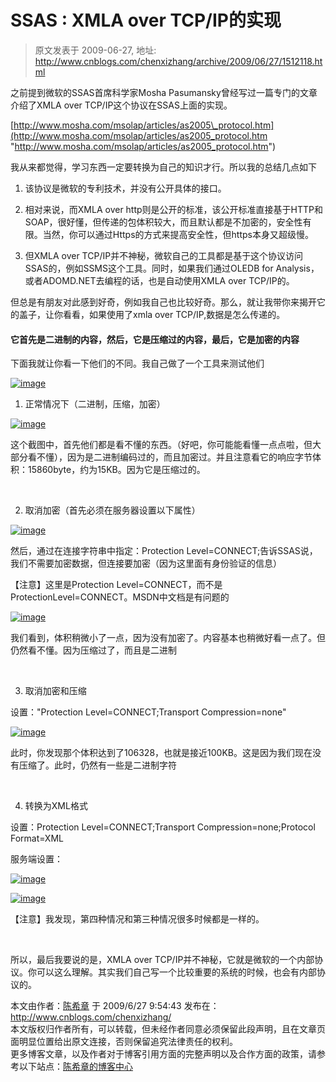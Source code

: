 # SSAS : XMLA over TCP/IP的实现 
> 原文发表于 2009-06-27, 地址: http://www.cnblogs.com/chenxizhang/archive/2009/06/27/1512118.html 


之前提到微软的SSAS首席科学家Mosha Pasumansky曾经写过一篇专门的文章介绍了XMLA over TCP/IP这个协议在SSAS上面的实现。

 [http://www.mosha.com/msolap/articles/as2005\_protocol.htm](http://www.mosha.com/msolap/articles/as2005_protocol.htm "http://www.mosha.com/msolap/articles/as2005_protocol.htm")

 我从来都觉得，学习东西一定要转换为自己的知识才行。所以我的总结几点如下

 1. 该协议是微软的专利技术，并没有公开具体的接口。

 2. 相对来说，而XMLA over http则是公开的标准，该公开标准直接基于HTTP和SOAP，很好懂，但传递的包体积较大，而且默认都是不加密的，安全性有限。当然，你可以通过Https的方式来提高安全性，但https本身又超级慢。

 3. 但XMLA over TCP/IP并不神秘，微软自己的工具都是基于这个协议访问SSAS的，例如SSMS这个工具。同时，如果我们通过OLEDB for Analysis，或者ADOMD.NET去编程的话，也是自动使用XMLA over TCP/IP的。

 但总是有朋友对此感到好奇，例如我自己也比较好奇。那么，就让我带你来揭开它的盖子，让你看看，如果使用了xmla over TCP/IP,数据是怎么传递的。

 #### **它首先是二进制的内容，然后，它是压缩过的内容，最后，它是加密的内容**

 下面我就让你看一下他们的不同。我自己做了一个工具来测试他们

 [![image](./images/1512118-image_thumb_2.png "image")](http://images.cnblogs.com/cnblogs_com/chenxizhang/WindowsLiveWriter/SSASXMLAoverTCPIP_1178F/image_6.png) 

 1. 正常情况下（二进制，压缩，加密）

 [![image](./images/1512118-image_thumb.png "image")](http://images.cnblogs.com/cnblogs_com/chenxizhang/WindowsLiveWriter/SSASXMLAoverTCPIP_1178F/image_2.png) 

 这个截图中，首先他们都是看不懂的东西。（好吧，你可能能看懂一点点啦，但大部分看不懂），因为是二进制编码过的，而且加密过。并且注意看它的响应字节体积：15860byte，约为15KB。因为它是压缩过的。

  

 2. 取消加密（首先必须在服务器设置以下属性）

 [![image](./images/1512118-image_thumb_1.png "image")](http://images.cnblogs.com/cnblogs_com/chenxizhang/WindowsLiveWriter/SSASXMLAoverTCPIP_1178F/image_4.png) 

 然后，通过在连接字符串中指定：Protection Level=CONNECT;告诉SSAS说，我们不需要加密数据，但连接要加密（因为这里面有身份验证的信息）

 【注意】这里是Protection Level=CONNECT，而不是ProtectionLevel=CONNECT。MSDN中文档是有问题的

 [![image](./images/1512118-image_thumb_3.png "image")](http://images.cnblogs.com/cnblogs_com/chenxizhang/WindowsLiveWriter/SSASXMLAoverTCPIP_1178F/image_8.png) 

 我们看到，体积稍微小了一点，因为没有加密了。内容基本也稍微好看一点了。但仍然看不懂。因为压缩过了，而且是二进制

  

 3. 取消加密和压缩

 设置："Protection Level=CONNECT;Transport Compression=none"

 [![image](./images/1512118-image_thumb_6.png "image")](http://images.cnblogs.com/cnblogs_com/chenxizhang/WindowsLiveWriter/SSASXMLAoverTCPIP_1178F/image_14.png) 

 此时，你发现那个体积达到了106328，也就是接近100KB。这是因为我们现在没有压缩了。此时，仍然有一些是二进制字符

  

 4. 转换为XML格式

 设置：Protection Level=CONNECT;Transport Compression=none;Protocol Format=XML

 服务端设置：

 [![image](./images/1512118-image_thumb_7.png "image")](http://images.cnblogs.com/cnblogs_com/chenxizhang/WindowsLiveWriter/SSASXMLAoverTCPIP_1178F/image_16.png) 

 [![image](./images/1512118-image_thumb_8.png "image")](http://images.cnblogs.com/cnblogs_com/chenxizhang/WindowsLiveWriter/SSASXMLAoverTCPIP_1178F/image_18.png) 

 【注意】我发现，第四种情况和第三种情况很多时候都是一样的。

  

 所以，最后我要说的是，XMLA over TCP/IP并不神秘，它就是微软的一个内部协议。你可以这么理解。其实我们自己写一个比较重要的系统的时候，也会有内部协议的。

 本文由作者：[陈希章](http://www.xizhang.com) 于 2009/6/27 9:54:43 发布在：<http://www.cnblogs.com/chenxizhang/>  
 本文版权归作者所有，可以转载，但未经作者同意必须保留此段声明，且在文章页面明显位置给出原文连接，否则保留追究法律责任的权利。   
 更多博客文章，以及作者对于博客引用方面的完整声明以及合作方面的政策，请参考以下站点：[陈希章的博客中心](http://www.xizhang.com/blog.htm) 